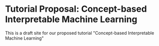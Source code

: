# Tutorial Proposal: Concept-based Interpretable Machine Learning

This is a draft site for our proposed tutorial "Concept-based Interpretable Machine Learning"